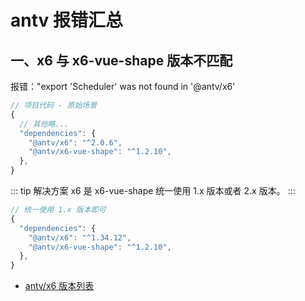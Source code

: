 # antv 报错汇总

## 一、x6 与 x6-vue-shape 版本不匹配

报错："export 'Scheduler' was not found in '@antv/x6'

```js
// 项目代码 - 原始场景
{
  // 其他略...
  "dependencies": {
    "@antv/x6": "^2.0.6",
    "@antv/x6-vue-shape": "^1.2.10",
  },
}
```

::: tip 解决方案
x6 是 x6-vue-shape 统一使用 1.x 版本或者 2.x 版本。
:::

```js
// 统一使用 1.x 版本即可
{
  "dependencies": {
    "@antv/x6": "^1.34.12",
    "@antv/x6-vue-shape": "^1.2.10",
  },
}
```

- [antv/x6 版本列表](https://github.com/antvis/X6/releases)
